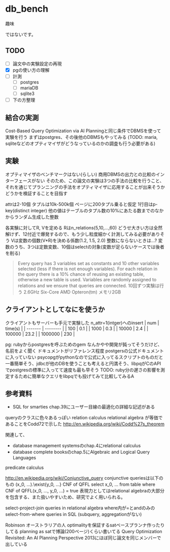 # db_bench
趣味

ではないです。

## TODO
- [ ] 論文中の実験設定の再現
- [x] pgの使い方の理解
- [ ] 計測
  - [ ] postgres
  - [ ] mariaDB
  - [ ] sqlite3
- [ ] 下の方整理

## 結合の実測
Cost-Based Query Optimization via AI Planningと同じ条件でDBMSを使って実験を行う
まずはpostgres、その後他のDBMSもやってみる
(TODO: maria, sqliteなどのオプティマイザがどうなっているのかの調査も行う必要がある)

## 実験
オプティマイザのベンチマークはない(らしい)
商用DBMSの出力との比較のインターフェースがない
そのため、この論文の実験は3つの手法の比較を行うこと、それを通じてプランニングの手法をオプティマイザに応用することが出来そうかどうかを検証することを目指す

attrは2-10個
タプルは10k-500k個
ページに200タプル乗ると仮定
1行目はp-key(distinct integer)
他の値はテーブルのタプル数の10%にあたる数までのなかからランダム生成した整数

各実験に対してR, Vを定める
Rはn_relations(5,10,...,60)
 どうせ大きい方は全然解けず、12付近で爆発するので、もう少し粒度細かく計測してみる必要がありそう
Vは変数の個数(V*R)を決める係数(1.2, 1.5, 2.0)
 整数にならないときは...?
変数のうち、3つは定数変数、10個はselectの対象(変数が足らないケースでは後者を削る)
> Every query has 3 variables set as constants and 10 other variables selected (less if there is not enough variables). For each relation in the query there is a 10% chance of reusing an existing table, otherwise a new table is used. Variables are randomly assigned to relations and we ensure that queries are connected.
10回ずつ実験は行う
2.6GHz Six-Core AMD Opteron(tm)
メモリ2GB

## クライアントとしてなにを使うか
クライアントもサーバーも手元で実験した
n_attr=1(intger)へのinsert
| num     | time(s)  |
| ------- | -------- |
| 100     | 0.1  |
| 1000    | 0.3  |
| 10000   | 2.4  |
| 100000  | 23.2 |
| 1000000 | 230  |

pg: rubyからpostgresを呼ぶためのgem
なんかやや開発が鈍ってそうだけど、名前をよく聞く
ドキュメントがリファレンス程度
postgersの公式ドキュメントに入っていない
psycopgがpythonなので公式に入ってるスクリプトのものだと一番簡単そう、jdbcが他のDBを使うことも考えると円満そう、libpqがCのAPIでpostgresの標準に入ってて速度も最も早そう
TODO: ruby分の遅さの影響を測定するために簡単なクエリをlibpqでも投げてみて比較してみるA

## 参考資料
- SQL for smarties chap.39にユーザー目線の最適化の詳細な記述がある

queryのクラスに色々あるっぽい
relation calculus
relational algebra
が等価であることをCodd72で示した
http://en.wikipedia.org/wiki/Codd%27s_theorem

関連して、
- database management systemsのchap.4にrelational calculus
- database complete booksのchap.5にAlgebraic and Logical Query Languages

predicate calculus

http://en.wikipedia.org/wiki/Conjunctive_query
conjunctive queriesは以下のもの
(x_0, ...).\exist{y_0, ...} CNF of QFFL
select x_0, ...
from table
where CNF of QFFL(x_0, ..., y_0, ...) = true
表現力としてはrelational algebraの大部分を包含する、また扱いやすいため、研究でよく用いられる。

select-project-join queries in relational algebra
where内が=とandのみのselect-from-where queries in SQL
(subquery, aggregationがない)

Robinson
オーストラリアの人
optimalityを保証するsatベースプランナ作ったりしてる
planning as satで博論(200ページ)くらい書いてる
Query Optimization Revisited: An AI Planning Perspective
2013にほぼ同じ論文を同じメンバーで出している